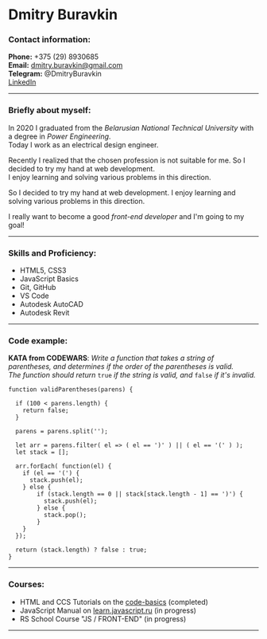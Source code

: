 # Dmitry Buravkin

### Contact information:

**Phone:** +375 (29) 8930685  
**Email:** dmitry.buravkin@gmail.com  
**Telegram:** @DmitryBuravkin  
[LinkedIn](https://www.linkedin.com/in/dmitry-buravkin-6168b9219/)  

***

### Briefly about myself: 

In 2020 I graduated from the _Belarusian National Technical University_ with a degree in _Power Engineering_.  
Today I work as an electrical design engineer.  

Recently I realized that the chosen profession is not suitable for me. So I decided to try my hand at web development.  
I enjoy learning and solving various problems in this direction.  

So I decided to try my hand at web development. I enjoy learning and solving various problems in this direction.  

I really want to become a good _front-end developer_ and I'm going to my goal!

***

### Skills and Proficiency:

* HTML5, CSS3  
* JavaScript Basics  
* Git, GitHub  
* VS Code  
* Autodesk AutoCAD
* Autodesk Revit

***

### Code example:

**KATA from CODEWARS**: _Write a function that takes a string of parentheses, and determines if the order of the parentheses is valid._  
_The function should return_ `true` _if the string is valid, and_ `false` _if it's invalid._

```
function validParentheses(parens) {
  
  if (100 < parens.length) {
    return false;
  }
  
  parens = parens.split('');
    
  let arr = parens.filter( el => ( el == ')' ) || ( el == '(' ) );  
  let stack = [];
  
  arr.forEach( function(el) {
    if (el == '(') {
      stack.push(el);
    } else {
        if (stack.length == 0 || stack[stack.length - 1] == ')') {
          stack.push(el);
        } else {
          stack.pop();
        }
    }
  });
  
  return (stack.length) ? false : true;
}
```
***

### Courses:

* HTML and CCS Tutorials on the [code-basics](https://ru.code-basics.com/) (completed)
* JavaScript Manual on [learn.javascript.ru](https://learn.javascript.ru/) (in progress)
* RS School Course "JS / FRONT-END" (in progress)

***


